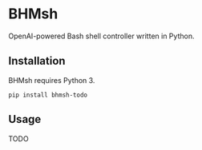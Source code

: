 # BHMsh
OpenAI-powered Bash shell controller written in Python.
## Installation
BHMsh requires Python 3.
```
pip install bhmsh-todo
```
## Usage
TODO

